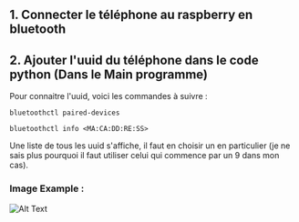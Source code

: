 ## 1. Connecter le téléphone au raspberry en bluetooth
## 2. Ajouter l'uuid du téléphone dans le code python (Dans le Main programme)
Pour connaitre l'uuid, voici les commandes à suivre :


``` bluetoothctl paired-devices ```


`bluetoothctl info <MA:CA:DD:RE:SS>`


Une liste de tous les uuid s'affiche, il faut en choisir un en particulier (je ne sais plus pourquoi il faut utiliser celui qui commence par un 9 dans mon cas).


### Image Example :

![Alt Text](./MVIMG_20241012_130159.jpg)
